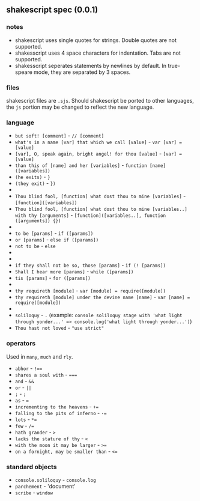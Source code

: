 ## shakescript spec (0.0.1)

### notes

* shakescript uses single quotes for strings. Double quotes are not supported.
* shakesscript uses 4 space characters for indentation. Tabs are not supported.
* shakesscript seperates statements by newlines by default. In true-speare mode, they are separated by 3 spaces.

### files

shakescript files are `.sjs`. Should shakescript be ported to other languages, the `js` portion may be changed to reflect the new language. 

### language

* `but soft! [comment]` - `// [comment]` 
* `what's in a name [var] that which we call [value]` - `var [var] = [value]`
* `[var], O, speak again, bright angel! for thou [value]` - `[var] = [value]`
* `than this of [name] and her [variables]` - `function [name] ([variables])`
* `(he exits)` - `}`
* `(they exit)` - `})`
* 
* `Thou blind fool, [function] what dost thou to mine [variables]` - `[function]([variables])`
* `Thou blind fool, [function] what dost thou to mine [variables..] with thy [arguments]` - `[function]([variables..], function ([arguments]) {})`
* 
* `to be [params]` - `if ([params])`
* `or [params]` - `else if ([params])`
* `not to be` - `else`
* 
* 
* `if they shall not be so, those [params]` - `if (! [params])`
* `Shall I hear more [params]` - `while ([params])`
* `tis [params]` - `for ([params])`
* 
* `thy requireth [module]` - `var [module] = require([module])`
* `thy requireth [module] under the devine name [name]` - `var [name] = require([module])`
* 
* `soliloquy` - `.` (example: `console soliloquy stage with 'what light through yonder...' => console.log('what light through yonder...')`)
* `Thou hast not loved` - `"use strict"`

### operators

Used in `many`, `much` and `rly`.

* `abhor` - `!==`
* `shares a soul with` - `===`
* `and` - `&&`
* `or` - `||`
* `;` - `; `
* `as` - `=`
* `incrementing to the heavens` - `+=`
* `falling to the pits of inferno` - `-=`
* `lots` - `*=`
* `few` - `/=`
* `hath grander` - `>`
* `lacks the stature of thy` - `<`
* `with the moon it may be larger` - `>=`
* `on a fornight, may be smaller than` - `<=`

### standard objects

* `console.soliloquy` - `console.log`
* `parchement` - 'document'
* `scribe` - `window`
